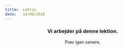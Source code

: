 ```yaml
---
title:  Lektie
date:   14/09/2018
---
```


### <center>Vi arbejder på denne lektion.</center>
<center>Prøv igen senere.</center>